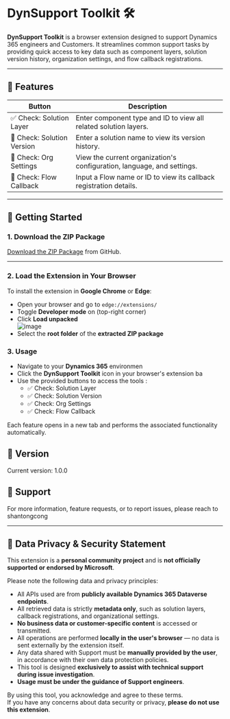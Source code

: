 # DynSupport Toolkit 🛠️

**DynSupport Toolkit** is a browser extension designed to support Dynamics 365 engineers and Customers. It streamlines common support tasks by providing quick access to key data such as component layers, solution version history, organization settings, and flow callback registrations.

---

## 🔧 Features

| Button                      | Description                                                                 |
|----------------------------|-----------------------------------------------------------------------------|
| ✅ Check: Solution Layer    | Enter component type and ID to view all related solution layers.            |
| 🔁 Check: Solution Version  | Enter a solution name to view its version history.                          |
| 🏢 Check: Org Settings      | View the current organization's configuration, language, and settings.      |
| 🔄 Check: Flow Callback     | Input a Flow name or ID to view its callback registration details.          |

---

## 🚀 Getting Started

### 1.  Download the ZIP Package

[Download the ZIP Package](https://github.com/congshantong/Dynamics-Support-APAC-Customization-Team/blob/main/DynSupport%20Toolkit.zip) from GitHub.

---

### 2. Load the Extension in Your Browser
To install the extension in **Google Chrome** or **Edge**:
- Open your browser and go to `edge://extensions/`
- Toggle **Developer mode** on (top-right corner)
- Click **Load unpacked**
<br>![image](https://github.com/user-attachments/assets/319f5c60-9945-4ba4-89b0-23a7cb035dd3)
- Select the **root folder** of the **extracted ZIP package**

### 3. Usage
- Navigate to your **Dynamics 365** environmen
- Click the **DynSupport Toolkit** icon in your browser's extension ba
- Use the provided buttons to access the tools
:
   - ✅ Check: Solution Layer  
   - ✅ Check: Solution Version  
   - ✅ Check: Org Settings  
   - ✅ Check: Flow Callback

Each feature opens in a new tab and performs the associated functionality automatically.

## 📌 Version
Current version: 1.0.0

## 💬 Support 
For more information, feature requests, or to report issues, please reach to shantongcong


---
## 🔐 Data Privacy & Security Statement

This extension is a **personal community project** and is **not officially supported or endorsed by Microsoft**.

Please note the following data and privacy principles:

- All APIs used are from **publicly available Dynamics 365 Dataverse endpoints**.
- All retrieved data is strictly **metadata only**, such as solution layers, callback registrations, and organizational settings.
- **No business data or customer-specific content** is accessed or transmitted.
- All operations are performed **locally in the user's browser** — no data is sent externally by the extension itself.
- Any data shared with Support must be **manually provided by the user**, in accordance with their own data protection policies.
- This tool is designed **exclusively to assist with technical support during issue investigation**.
- **Usage must be under the guidance of Support engineers**.

By using this tool, you acknowledge and agree to these terms.  
If you have any concerns about data security or privacy, **please do not use this extension**.
